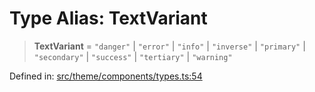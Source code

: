 # Type Alias: TextVariant

> **TextVariant** = `"danger"` \| `"error"` \| `"info"` \| `"inverse"` \| `"primary"` \| `"secondary"` \| `"success"` \| `"tertiary"` \| `"warning"`

Defined in: [src/theme/components/types.ts:54](https://github.com/Nick2bad4u/Uptime-Watcher/blob/main/src/theme/components/types.ts#L54)
